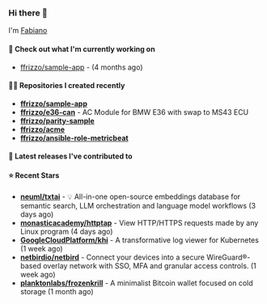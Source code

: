 ### Hi there 👋

I'm [Fabiano](https://ffrizzo.com)

#### 👷 Check out what I'm currently working on


- [ffrizzo/sample-app](https://github.com/ffrizzo/sample-app) -  (4 months ago)

#### 👨‍💻 Repositories I created recently
- **[ffrizzo/sample-app](https://github.com/ffrizzo/sample-app)**
- **[ffrizzo/e36-can](https://github.com/ffrizzo/e36-can)** - AC Module for BMW E36 with swap to MS43 ECU
- **[ffrizzo/parity-sample](https://github.com/ffrizzo/parity-sample)**
- **[ffrizzo/acme](https://github.com/ffrizzo/acme)**
- **[ffrizzo/ansible-role-metricbeat](https://github.com/ffrizzo/ansible-role-metricbeat)**

#### 🚀 Latest releases I've contributed to



#### ⭐ Recent Stars


- **[neuml/txtai](https://github.com/neuml/txtai)** - 💡 All-in-one open-source embeddings database for semantic search, LLM orchestration and language model workflows (3 days ago)
- **[monasticacademy/httptap](https://github.com/monasticacademy/httptap)** - View HTTP/HTTPS requests made by any Linux program (4 days ago)
- **[GoogleCloudPlatform/khi](https://github.com/GoogleCloudPlatform/khi)** - A transformative log viewer for Kubernetes (1 week ago)
- **[netbirdio/netbird](https://github.com/netbirdio/netbird)** - Connect your devices into a secure WireGuard®-based overlay network with SSO, MFA and granular access controls. (1 week ago)
- **[planktonlabs/frozenkrill](https://github.com/planktonlabs/frozenkrill)** - A minimalist Bitcoin wallet focused on cold storage (1 month ago)
